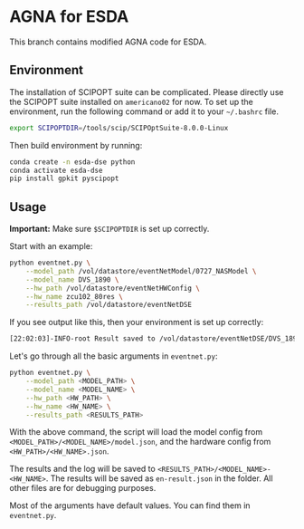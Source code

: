 # AGNA for ESDA

This branch contains modified AGNA code for ESDA.

## Environment

The installation of SCIPOPT suite can be complicated. Please directly use the SCIPOPT suite installed on `americano02` for now. To set up the environment, run the following command or add it to your `~/.bashrc` file.

```bash
export SCIPOPTDIR=/tools/scip/SCIPOptSuite-8.0.0-Linux
```

Then build environment by running:

```bash
conda create -n esda-dse python
conda activate esda-dse
pip install gpkit pyscipopt
```

## Usage

**Important:** Make sure `$SCIPOPTDIR` is set up correctly.

Start with an example:

```bash
python eventnet.py \
    --model_path /vol/datastore/eventNetModel/0727_NASModel \
    --model_name DVS_1890 \
    --hw_path /vol/datastore/eventNetHWConfig \
    --hw_name zcu102_80res \
    --results_path /vol/datastore/eventNetDSE
```

If you see output like this, then your environment is set up correctly:

```bash
[22:02:03]-INFO-root Result saved to /vol/datastore/eventNetDSE/DVS_1890-zcu102_80res/en-result.json
```

Let's go through all the basic arguments in `eventnet.py`:

```bash
python eventnet.py \
    --model_path <MODEL_PATH> \
    --model_name <MODEL_NAME> \
    --hw_path <HW_PATH> \
    --hw_name <HW_NAME> \
    --results_path <RESULTS_PATH>
```

With the above command, the script will load the model config from `<MODEL_PATH>/<MODEL_NAME>/model.json`, and the hardware config from `<HW_PATH>/<HW_NAME>.json`.

The results and the log will be saved to `<RESULTS_PATH>/<MODEL_NAME>-<HW_NAME>`. The results will be saved as `en-result.json` in the folder. All other files are for debugging purposes.

Most of the arguments have default values. You can find them in `eventnet.py`.

